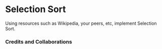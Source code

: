 # Selection Sort

Using resources such as Wikipedia, your peers, etc, implement Selection Sort.

### Credits and Collaborations
